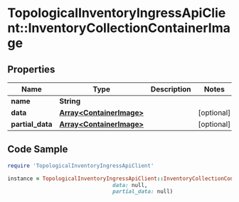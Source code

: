 # TopologicalInventoryIngressApiClient::InventoryCollectionContainerImage

## Properties

Name | Type | Description | Notes
------------ | ------------- | ------------- | -------------
**name** | **String** |  | 
**data** | [**Array&lt;ContainerImage&gt;**](ContainerImage.md) |  | [optional] 
**partial_data** | [**Array&lt;ContainerImage&gt;**](ContainerImage.md) |  | [optional] 

## Code Sample

```ruby
require 'TopologicalInventoryIngressApiClient'

instance = TopologicalInventoryIngressApiClient::InventoryCollectionContainerImage.new(name: null,
                                 data: null,
                                 partial_data: null)
```


